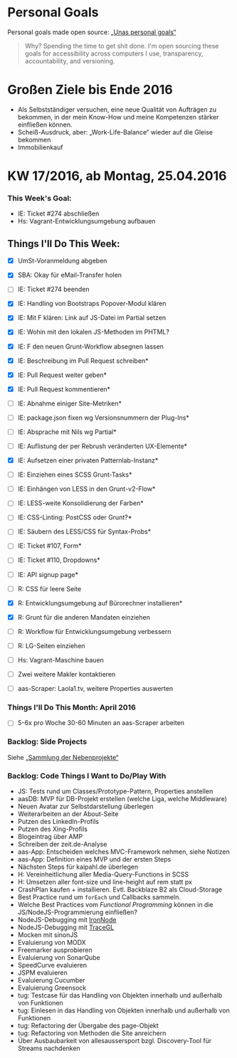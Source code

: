 Personal Goals
==============

Personal goals made open source: [„Unas personal goals“](http://una.im/personal-goals-guide/#=%81)
> Why? Spending the time to get shit done. I'm open sourcing these goals for accessibility across computers I use, transparency, accountability, and versioning.

# Großen Ziele bis Ende 2016
* Als Selbstständiger versuchen, eine neue Qualität von Aufträgen zu bekommen, in der mein Know-How und meine Kompetenzen stärker einfließen können.
* Scheiß-Ausdruck, aber: „Work-Life-Balance“ wieder auf die Gleise bekommen
* Immobilienkauf


# KW 17/2016, ab Montag, 25.04.2016


### This Week's Goal: 
* IE: Ticket #274 abschließen
* Hs: Vagrant-Entwicklungsumgebung aufbauen



## Things I'll Do This Week:
- [x] UmSt-Voranmeldung abgeben
- [x] SBA: Okay für eMail-Transfer holen
- [ ] IE: Ticket #274 beenden
- [x] IE: Handling von Bootstraps Popover-Modul klären
- [x] IE: Mit F klären: Link auf JS-Datei im Partial setzen
- [x] IE: Wohin mit den lokalen JS-Methoden im PHTML?
- [x] IE: F den neuen Grunt-Workflow absegnen lassen
- [x] IE: Beschreibung im Pull Request schreiben*
- [x] IE: Pull Request weiter geben*
- [x] IE: Pull Request kommentieren*
- [ ] IE: Abnahme einiger Site-Metriken*
- [ ] IE: package.json fixen wg Versionsnummern der Plug-Ins*
- [ ] IE: Absprache mit Nils wg Partial*
- [ ] IE: Auflistung der per Rebrush veränderten UX-Elemente*
- [x] IE: Aufsetzen einer privaten Patternlab-Instanz*
- [ ] IE: Einziehen eines SCSS Grunt-Tasks*
- [ ] IE: Einhängen von LESS in den Grunt-v2-Flow*
- [ ] IE: LESS-weite Konsolidierung der Farben*
- [ ] IE: CSS-Linting: PostCSS oder Grunt?*
- [ ] IE: Säubern des LESS/CSS für Syntax-Probs*
- [ ] IE: Ticket #107, Form*
- [ ] IE: Ticket #110, Dropdowns*
- [ ] IE: API signup page*
- [ ] R: CSS für leere Seite
- [x] R: Entwicklungsumgebung auf Bürorechner installieren*
- [x] R: Grunt für die anderen Mandaten einziehen
- [ ] R: Workflow für Entwicklungsumgebung verbessern
- [ ] R: LG-Seiten einziehen
- [ ] Hs: Vagrant-Maschine bauen
- [ ] Zwei weitere Makler kontaktieren
- [ ] aas-Scraper: Laola1.tv, weitere Properties auswerten



### Things I'll Do This Month: April 2016
- [ ] 5-6x pro Woche 30-60 Minuten an aas-Scraper arbeiten


### Backlog: Side Projects
Siehe [„Sammlung der Nebenprojekte“](~/Sites/dogfood-personal-goal/recources/pet-projects.md)


### Backlog: Code Things I Want to Do/Play With
* JS: Tests rund um Classes/Prototype-Pattern, Properties anstellen
* aasDB: MVP für DB-Projekt erstellen (welche Liga, welche Middleware)
* Neuen Avatar zur Selbstdarstellung überlegen
* Weiterarbeiten an der About-Seite
* Putzen des LinkedIn-Profils
* Putzen des Xing-Profils
* Blogeintrag über AMP
* Schreiben der zeit.de-Analyse
* aas-App: Entscheiden welches MVC-Framework nehmen, siehe Notizen
* aas-App: Definition eines MVP und der ersten Steps
* Nächsten Steps für kaipahl.de überlegen
* H: Vereinheitlichung aller Media-Query-Functions in SCSS
* H: Umsetzen aller font-size und line-height auf rem statt px
* CrashPlan kaufen + installieren. Evtl. Backblaze B2 als Cloud-Storage
* Best Practice rund um `forEach` und Callbacks sammeln.
* Welche Best Practices vom _Functional Programming_ können in die JS/NodeJS-Programmierung einfließen?
* NodeJS-Debugging mit [IronNode](http://s-a.github.io/iron-node/)
* NodeJS-Debugging mit [TraceGL](https://github.com/traceglMPL/tracegl)
* Mocken mit sinonJS
* Evaluierung von MODX
* Freemarker ausprobieren
* Evaluierung von SonarQube
* SpeedCurve evaluieren
* JSPM evaluieren
* Evaluierung Cucumber
* Evaluierung Greensock
* tug: Testcase für das Handling von Objekten innerhalb und außerhalb von Funktionen
* tug: Einlesen in das Handling von Objekten innerhalb und außerhalb von Funktionen
* tug: Refactoring der Übergabe des page-Objekt
* tug: Refactoring von Methoden die Site anreichern
* Über Ausbaubarkeit von allesaussersport bzgl. Discovery-Tool für Streams nachdenken


